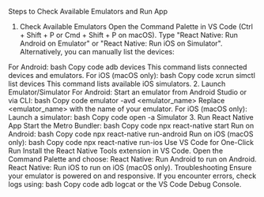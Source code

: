 Steps to Check Available Emulators and Run App
1. Check Available Emulators
Open the Command Palette in VS Code (Ctrl + Shift + P or Cmd + Shift + P on macOS).
Type "React Native: Run Android on Emulator" or "React Native: Run iOS on Simulator".
Alternatively, you can manually list the devices:

For Android:
bash
Copy code
adb devices
This command lists connected devices and emulators.
For iOS (macOS only):
bash
Copy code
xcrun simctl list devices
This command lists available iOS simulators.
2. Launch Emulator/Simulator
For Android:
Start an emulator from Android Studio or via CLI:
bash
Copy code
emulator -avd <emulator_name>
Replace <emulator_name> with the name of your emulator.
For iOS (macOS only):
Launch a simulator:
bash
Copy code
open -a Simulator
3. Run React Native App
Start the Metro Bundler:
bash
Copy code
npx react-native start
Run on Android:
bash
Copy code
npx react-native run-android
Run on iOS (macOS only):
bash
Copy code
npx react-native run-ios
Use VS Code for One-Click Run
Install the React Native Tools extension in VS Code.
Open the Command Palette and choose:
React Native: Run Android to run on Android.
React Native: Run iOS to run on iOS (macOS only).
Troubleshooting
Ensure your emulator is powered on and responsive.
If you encounter errors, check logs using:
bash
Copy code
adb logcat
or the VS Code Debug Console.
